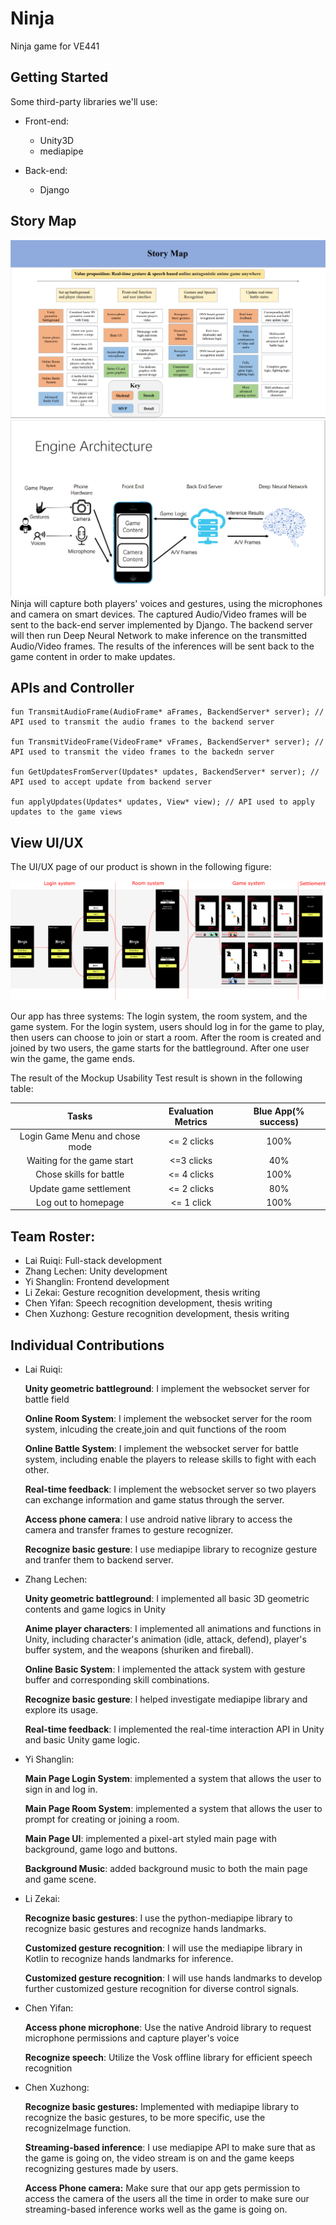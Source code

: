 # Ninja
Ninja game for VE441



## Getting Started

Some third-party libraries we'll use:

- Front-end:

    - Unity3D

    * mediapipe

- Back-end:

    - Django

        

## Story Map
![](assets/story_map.png)
![](assets/engine.png)
Ninja will capture both players' voices and gestures, using the microphones and camera on smart devices. The captured Audio/Video frames will be sent to the back-end server implemented by Django. The backend server will then run Deep Neural Network to make inference on the transmitted Audio/Video frames. The results of the inferences will be sent back to the game content in order to make updates.



## APIs and Controller
```
fun TransmitAudioFrame(AudioFrame* aFrames, BackendServer* server); // API used to transmit the audio frames to the backend server

fun TransmitVideoFrame(VideoFrame* vFrames, BackendServer* server); // API used to transmit the video frames to the backedn server

fun GetUpdatesFromServer(Updates* updates, BackendServer* server); // API used to accept update from backend server

fun applyUpdates(Updates* updates, View* view); // API used to apply updates to the game views
```



## View UI/UX

The UI/UX page of our product is shown in the following figure:

![](assets/Ninja.png)

Our app has three systems: The login system, the room system, and the game system. For the login system,  users should log in for the game to play, then users can choose to join or start a room. After the room is created and joined by two users, the game starts for the battleground. After one user win the game, the game ends.

The result of the Mockup Usability Test result is shown in the following table:

|             Tasks              | Evaluation Metrics | Blue App(% success) |
| :----------------------------: | :----------------: | :-----------------: |
| Login Game Menu and chose mode |    <= 2 clicks     |        100%         |
|   Waiting for the game start   |     <=3 clicks     |         40%         |
|    Chose skills for battle     |    <= 4 clicks     |        100%         |
|     Update game settlement     |    <= 2 clicks     |         80%         |
|      Log out to homepage       |     <= 1 click     |        100%         |



## Team Roster:

- Lai Ruiqi: Full-stack development
- Zhang Lechen: Unity development
- Yi Shanglin: Frontend development
- Li Zekai: Gesture recognition development, thesis writing
- Chen Yifan: Speech recognition development, thesis writing
- Chen Xuzhong: Gesture recognition development, thesis writing

## Individual Contributions

- Lai Ruiqi: 

    **Unity geometric battleground**: I implement the websocket server for battle field

    **Online Room System**: I implement the websocket server for the room system, inlcuding the create,join and quit functions of the room

    **Online Battle System**: I implement the websocket server for battle system, including enable the players to release skills to fight with each other.

    **Real-time feedback**: I implement the websocket server so two players can exchange information and game status through the server.

    **Access phone camera**: I use android native library to access the camera and transfer frames to gesture recognizer.

    **Recognize basic gesture**: I use mediapipe library to recognize gesture and tranfer them to backend server.
    
- Zhang Lechen: 

    **Unity geometric battleground**: I implemented all basic 3D geometric contents and game logics in Unity

    **Anime player characters**: I implemented all animations and functions in Unity, including character's animation (idle, attack, defend), player's buffer system, and the weapons (shuriken and fireball).

    **Online Basic System**: I implemented the attack system with gesture buffer and corresponding skill combinations.

    **Recognize basic gesture**: I helped investigate mediapipe library and explore its usage.

    **Real-time feedback**: I implemented the real-time interaction API in Unity and basic Unity game logic.

- Yi Shanglin:

    **Main Page Login System**: implemented a system that allows the user to sign in and log in.

    **Main Page Room System**: implemented a system that allows the user to prompt for creating or joining a room.

    **Main Page UI**: implemented a pixel-art styled main page with background, game logo and buttons.

    **Background Music**: added background music to both the main page and game scene.
    
- Li Zekai:

    **Recognize basic gestures**: I use the python-mediapipe library to recognize basic gestures and recognize hands landmarks.

    **Customized gesture recognition**: I will use the mediapipe library in Kotlin to recognize hands landmarks for inference.

    **Customized gesture recognition**: I will use hands landmarks to develop further customized gesture recognition for diverse control signals.
    
- Chen Yifan:

    **Access phone microphone**: Use the native Android library to request microphone permissions and capture player's voice
    
    **Recognize speech**: Utilize the Vosk offline library for efficient speech recognition

- Chen Xuzhong:

    **Recognize basic gestures:** Implemented with mediapipe library to recognize the basic gestures, to be more specific, use the recognizeImage function.

    **Streaming-based inference**: I use mediapipe API to make sure that as the game is going on, the video stream is on and the game keeps recognizing gestures made by users.

    **Access Phone camera:** Make sure that our app gets permission to access the camera of the users all the time in order to make sure our streaming-based inference works well as the game is going on.

